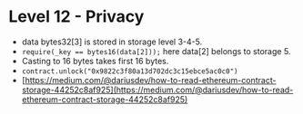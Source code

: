 # Level 12 - Privacy

- data bytes32[3] is stored in storage level 3-4-5.
- `require(_key == bytes16(data[2]));` here data[2] belongs to storage 5.
- Casting to 16 bytes takes first 16 bytes.
- `contract.unlock("0x9822c3f80a13d702dc3c15ebce5ac0c0")`
- [https://medium.com/@dariusdev/how-to-read-ethereum-contract-storage-44252c8af925](https://medium.com/@dariusdev/how-to-read-ethereum-contract-storage-44252c8af925)